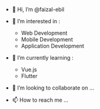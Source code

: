 - 👋 Hi, I’m @faizal-ebil
  
- 👀 I’m interested in :
  - Web Development
  - Mobile Development
  - Application Development
 

- 🌱 I’m currently learning :
  - Vue.js
  - Flutter
- 💞️ I’m looking to collaborate on ...
- 📫 How to reach me ...

<!---
faizal-ebil/faizal-ebil is a ✨ special ✨ repository because its `README.md` (this file) appears on your GitHub profile.
You can click the Preview link to take a look at your changes.
--->
